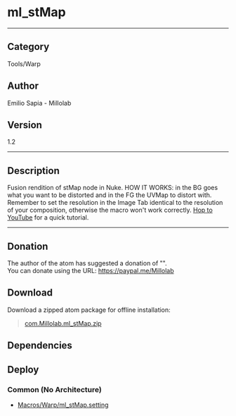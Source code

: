 # ml_stMap
___

## Category
Tools/Warp

## Author
Emilio Sapia - Millolab

## Version
1.2

___

## Description
<p>Fusion rendition of stMap node in Nuke. HOW IT WORKS: in the BG goes what you want to be distorted and in the FG the UVMap to distort with. Remember to set the resolution in the Image Tab identical to the resolution of your composition, otherwise the macro won't work correctly. <a href="https://www.youtube.com/watch?v=xcPMCSikobw">Hop to YouTube</a> for a quick tutorial.</p>

___

## Donation
The author of the atom has suggested a donation of "".  
You can donate using the URL: <a href="https://paypal.me/Millolab">https://paypal.me/Millolab</a>
## Download

Download a zipped atom package for offline installation:
> [com.Millolab.ml_stMap.zip](https://gitlab.com/WeSuckLess/Reactor/-/archive/master/Reactor-master.zip?path=Atoms/com.Millolab.ml_stMap)  

## Dependencies

## Deploy

### Common (No Architecture)

<ul>
<li><a href="https://gitlab.com/WeSuckLess/Reactor/-/blob/master/Atoms/com.Millolab.ml_stMap/Macros/Warp/ml_stMap.setting?ref_type=heads">Macros/Warp/ml_stMap.setting</a></li>
</ul>
